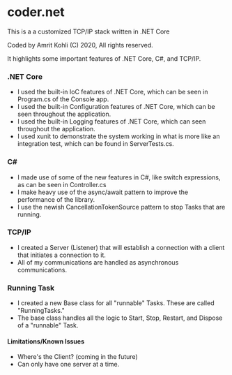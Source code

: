 # coder.net
This is a a customized TCP/IP stack written in .NET Core

Coded by Amrit Kohli (C) 2020, All rights reserved.

It highlights some important features of .NET Core, C#, and TCP/IP.

### .NET Core

  * I used the built-in IoC features of .NET Core, which can be seen in Program.cs of the Console app.
  * I used the built-in Configuration features of .NET Core, which can be seen throughout the application.
  * I used the built-in Logging features of .NET Core, which can seen throughout the application.
  * I used xunit to demonstrate the system working in what is more like an integration test, which can be found in ServerTests.cs.
  
### C#

  * I made use of some of the new features in C#, like switch expressions, as can be seen in Controller.cs
  * I make heavy use of the async/await pattern to improve the performance of the library.
  * I use the newish CancellationTokenSource pattern to stop Tasks that are running.
  
### TCP/IP

  * I created a Server (Listener) that will establish a connection with a client that initiates a connection to it.
  * All of my communications are handled as asynchronous communications.
  
### Running Task
  * I created a new Base class for all "runnable" Tasks.  These are called "RunningTasks."  
  * The base class handles all the logic to Start, Stop, Restart, and Dispose of a "runnable" Task.

#### Limitations/Known Issues
  * Where's the Client? (coming in the future)
  * Can only have one server at a time.
